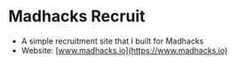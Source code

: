 # Madhacks Recruit

- A simple recruitment site that I built for Madhacks
- Website: [www.madhacks.io](https://www.madhacks.io)
